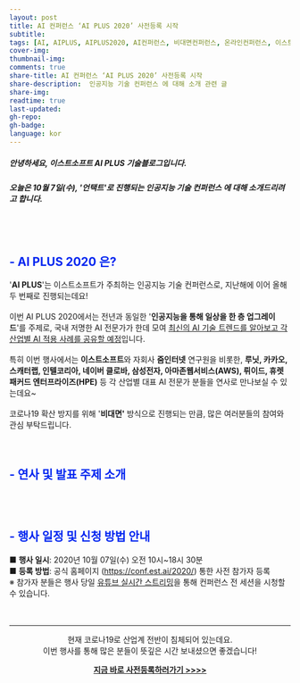 ```yaml
---
layout: post
title: AI 컨퍼런스 ‘AI PLUS 2020’ 사전등록 시작
subtitle:
tags: [AI, AIPLUS, AIPLUS2020, AI컨퍼런스, 비대면컨퍼런스, 온라인컨퍼런스, 이스트소프트, 인공지능, 인공지능컨퍼런스, 줌인터넷]
cover-img:
thumbnail-img:
comments: true
share-title: AI 컨퍼런스 ‘AI PLUS 2020’ 사전등록 시작
share-description:  인공지능 기술 컨퍼런스 에 대해 소개 관련 글
share-img: 
readtime: true
last-updated:
gh-repo:
gh-badge:
language: kor
---
```


<!-- wp:heading {"level":5} -->
<h5>안녕하세요, 이스트소프트 AI PLUS 기술블로그입니다.</h5>
<!-- /wp:heading -->
<!-- wp:heading {"level":5,"textColor":"accent"} -->
<h5 class="has-accent-color has-text-color">오늘은 <strong>10월 7일(수)</strong>, '언택트'로 진행되는 인공지능 기술 컨퍼런스 <strong><AI PLUS 2020></strong>에 대해 소개드리려고 합니다.</h5>
<!-- /wp:heading -->

<!-- wp:image {"align":"full"} -->
<figure class="wp-block-image alignfull"><img src="https://blog.kakaocdn.net/dn/pN0KO/btqJxIhVafo/I8C8OfCuTHJuTT5t1xDh40/img.png" alt=""/></figure>
<!-- /wp:image -->

<!-- wp:spacer {"height":20} -->
<div style="height:20px" aria-hidden="true" class="wp-block-spacer"></div>
<!-- /wp:spacer -->

<!-- wp:heading {"style":{"color":{"text":"#0226f0"}}} -->
<h2 class="has-text-color" style="color:#0226f0"><strong>- AI PLUS 2020 은?</strong></h2>
<!-- /wp:heading -->

<!-- wp:paragraph -->
<p>'<strong>AI PLUS</strong>'는 이스트소프트가 주최하는 인공지능 기술 컨퍼런스로, 지난해에 이어 올해 두 번째로 진행되는데요!<br><br>이번 AI PLUS 2020에서는 전년과 동일한&nbsp;'<strong>인공지능을 통해 일상을 한 층 업그레이드</strong>'를 주제로,&nbsp;국내 저명한 AI 전문가가 한데 모여&nbsp;<span style="text-decoration: underline;">최신의 AI 기술 트렌드를 알아보고 각 산업별 AI 적용 사례를 공유할 예정</span>입니다.<br><br>특히 이번 행사에서는&nbsp;<strong>이스트소프트</strong>와 자회사&nbsp;<strong>줌인터넷</strong>&nbsp;연구원을 비롯한,&nbsp;<strong>루닛, 카카오, 스캐터랩, 인텔코리아, 네이버 클로바, 삼성전자, 아마존웹서비스(AWS), 뤼이드, 휴렛패커드 엔터프라이즈(HPE)</strong>&nbsp;등 각 산업별 대표 AI 전문가 분들을 연사로 만나보실 수 있는데요~<br><br>코로나19 확산 방지를 위해&nbsp;'<strong>비대면'</strong>&nbsp;방식으로 진행되는 만큼, 많은 여러분들의 참여와 관심 부탁드립니다.</p>
<!-- /wp:paragraph -->

<!-- wp:spacer {"height":20} -->
<div style="height:20px" aria-hidden="true" class="wp-block-spacer"></div>
<!-- /wp:spacer -->

<!-- wp:heading {"style":{"color":{"text":"#0226f0"}}} -->
<h2 class="has-text-color" style="color:#0226f0">- <strong>연사&nbsp;및&nbsp;발표&nbsp;주제&nbsp;소개</strong></h2>
<!-- /wp:heading -->

<!-- wp:image {"align":"center","id":1103,"sizeSlug":"large"} -->
<div class="wp-block-image"><figure class="aligncenter size-large"><img src="https://blog.est.ai/wp-content/uploads/2020/09/일정-981x1024.jpg" alt="" class="wp-image-1103"/></figure></div>
<!-- /wp:image -->

<!-- wp:spacer {"height":20} -->
<div style="height:20px" aria-hidden="true" class="wp-block-spacer"></div>
<!-- /wp:spacer -->

<!-- wp:heading {"style":{"color":{"text":"#0226f0"}}} -->
<h2 class="has-text-color" style="color:#0226f0">- <strong>행사&nbsp;일정&nbsp;및&nbsp;신청&nbsp;방법&nbsp;안내</strong></h2>
<!-- /wp:heading -->

<!-- wp:paragraph -->
<p>■ <strong>행사 일시</strong>: 2020년 10월 07일(수)&nbsp;오전 10시~18시 30분<br>■ <strong>등록 방법</strong>: 공식 홈페이지 (<a href="https://conf.est.ai/2020/">https://conf.est.ai/2020/</a>) 통한 사전 참가자 등록<br>※ 참가자 분들은 행사 당일&nbsp;<span style="text-decoration: underline;">유튜브 실시간 스트리밍</span>을 통해 컨퍼런스 전 세션을 시청할 수 있습니다.</p>
<!-- /wp:paragraph -->

<!-- wp:spacer {"height":20} -->
<div style="height:20px" aria-hidden="true" class="wp-block-spacer"></div>
<!-- /wp:spacer -->

<!-- wp:separator -->
<hr class="wp-block-separator"/>
<!-- /wp:separator -->

<!-- wp:paragraph {"align":"center"} -->
<p class="has-text-align-center"><center><p class="has-text-align-center">현재 코로나19로 산업계 전반이 침체되어 있는데요.<br>이번 행사를 통해 많은 분들이 뜻깊은 시간 보내셨으면 좋겠습니다!</p></center></p>
<!-- /wp:paragraph -->

<!-- wp:paragraph {"align":"center","style":{"color":{"text":"#0226f0"}}} -->
<p class="has-text-align-center has-text-color" style="color:#0226f0"><center><p class="has-text-align-center has-text-color" style="color:#0226f0"><strong><a rel="noreferrer noopener" href="https://conf.est.ai/2020/" target="_blank">지금 바로 사전등록하러가기 &gt;&gt;&gt;&gt;</a></strong></p></center></p>
<!-- /wp:paragraph -->

<!-- wp:spacer {"height":20} -->
<div style="height:20px" aria-hidden="true" class="wp-block-spacer"></div>
<!-- /wp:spacer -->
